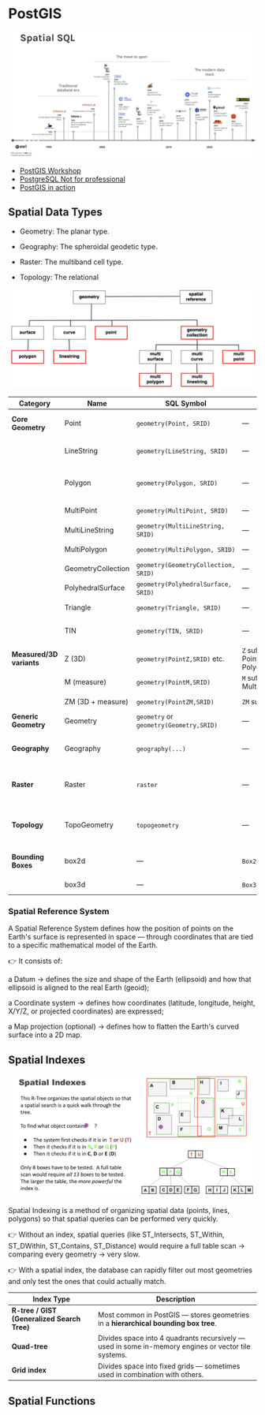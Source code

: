 
# PostGIS

![History spatial SQL](./public/images/history-spatial-sql.png)

- [PostGIS Workshop](https://docs.google.com/presentation/d/1tOrp4MQebozybREHYDlE2ZQRlM9Dkne-nRMyCRWc6KY/edit?slide=id.gd85280829a_0_61#slide=id.gd85280829a_0_61)
- [PostgreSQL Not for professional](https://drive.google.com/drive/u/0/folders/1gnZVVymztzGffrfJttUm5e_7RMx4d9Y-)
- [PostGIS in action](https://drive.google.com/drive/u/0/home)

## Spatial Data Types

- Geometry: The planar type.

- Geography: The spheroidal geodetic type.

- Raster: The multiband cell type.

- Topology: The relational

![Geometry Type Tree](./public/images/geometry-tree.png)

| Category              | Name                         | SQL Symbol                            | Aliases                                                       | Description                                                                                   | Example                                                                                                       |
|-----------------------|------------------------------|----------------------------------------|----------------------------------------------------------------|-----------------------------------------------------------------------------------------------|----------------------------------------------------------------------------------------------------------------|
| **Core Geometry**      | Point                        | `geometry(Point, SRID)`                | —                                                              | Single coordinate (2D, 3D, or 4D)                                                            | `ST_GeomFromText('POINT(1 2)', 4326)`                                                                          |
|                       | LineString                   | `geometry(LineString, SRID)`           | —                                                              | Sequence of points forming a line                                                             | `ST_GeomFromText('LINESTRING(0 0,1 1)', 4326)`                                                                 |
|                       | Polygon                      | `geometry(Polygon, SRID)`              | —                                                              | Closed shape with outer ring and possible holes                                               | `ST_GeomFromText('POLYGON((0 0,1 0,1 1,0 0))', 4326)`                                                          |
|                       | MultiPoint                   | `geometry(MultiPoint, SRID)`           | —                                                              | Collection of points                                                                          | `geometry(Point,4326)[]`                                                                                       |
|                       | MultiLineString              | `geometry(MultiLineString, SRID)`      | —                                                              | Collection of lines                                                                         | —                                                                                                              |
|                       | MultiPolygon                 | `geometry(MultiPolygon, SRID)`         | —                                                              | Collection of polygons                                                                      | —                                                                                                              |
|                       | GeometryCollection           | `geometry(GeometryCollection, SRID)`   | —                                                              | Mixed geometry collection                                                                   | —                                                                                                              |
|                       | PolyhedralSurface            | `geometry(PolyhedralSurface, SRID)`    | —                                                              | 3D polygonal surfaces                                                                       | —                                                                                                              |
|                       | Triangle                     | `geometry(Triangle, SRID)`             | —                                                              | 3-point polygon triangle                                                                    | —                                                                                                              |
|                       | TIN                          | `geometry(TIN, SRID)`                  | —                                                              | Triangulated Irregular Network                                                              | —                                                                                                              |
| **Measured/3D variants**| Z (3D)                      | `geometry(PointZ,SRID)` etc.           | `Z` suffix e.g. PointZ, PolygonZ                               | Include elevation                                                                            | `geometry(PointZ,4326)`                                                                                       |
|                       | M (measure)                  | `geometry(PointM,SRID)`                | `M` suffix e.g. MultiLineStringM                              | Include custom measure value                                                                 | —                                                                                                              |
|                       | ZM (3D + measure)           | `geometry(PointZM,SRID)`               | `ZM` suffix                                                    | Both 3D and measure                                                                            | —                                                                                                              |
| **Generic Geometry**   | Geometry                     | `geometry` or `geometry(Geometry,SRID)`| —                                                              | Any geometry subtype                                                                         | `geometry`                                                                                                     |
| **Geography**          | Geography                    | `geography(...)`                      | —                                                              | Spheroidal geospatial data (true ellipsoidal math)                                          | `geography(Point,4326)`                                                                                        |
| **Raster**             | Raster                       | `raster`                               | —                                                              | Gridded data—images, DSMs, remote sensing—multi-band                                         | `raster`                                                                                                       |
| **Topology**           | TopoGeometry                 | `topogeometry`                         | —                                                              | Topological primitives (nodes, edges, faces)—requires `postgis_topology`                     | `topogeometry`                                                                                                 |
| **Bounding Boxes**     | box2d                        | —                                      | `Box2D`                                                        | 2D bounding box type returned by some functions                                              | `ST_Extent(geom)`                                                                                              |
|                       | box3d                        | —                                      | `Box3D`                                                        | 3D bounding box “                                                                             | `ST_3DExtent(geom)`                                                                                            |

### Spatial Reference System

A Spatial Reference System defines how the position of points on the Earth's surface is represented in space — through coordinates that are tied to a specific mathematical model of the Earth.

👉  It consists of:

a Datum → defines the size and shape of the Earth (ellipsoid) and how that ellipsoid is aligned to the real Earth (geoid);

a Coordinate system → defines how coordinates (latitude, longitude, height, X/Y/Z, or projected coordinates) are expressed;

a Map projection (optional) → defines how to flatten the Earth's curved surface into a 2D map.

## Spatial Indexes

![Spatial Indexes](./public/images/spatial-indexes.png)

Spatial Indexing is a method of organizing spatial data (points, lines, polygons) so that spatial queries can be performed very quickly.

👉 Without an index, spatial queries (like ST_Intersects, ST_Within, ST_DWithin, ST_Contains, ST_Distance) would require a full table scan → comparing every geometry → very slow.

👉 With a spatial index, the database can rapidly filter out most geometries and only test the ones that could actually match.

| Index Type                                  | Description                                                                                         |
| ------------------------------------------- | --------------------------------------------------------------------------------------------------- |
| **R-tree / GIST (Generalized Search Tree)** | Most common in PostGIS — stores geometries in a **hierarchical bounding box tree**.                 |
| **Quad-tree**                               | Divides space into 4 quadrants recursively — used in some in-memory engines or vector tile systems. |
| **Grid index**                              | Divides space into fixed grids — sometimes used in combination with others.                         |

## Spatial Functions
